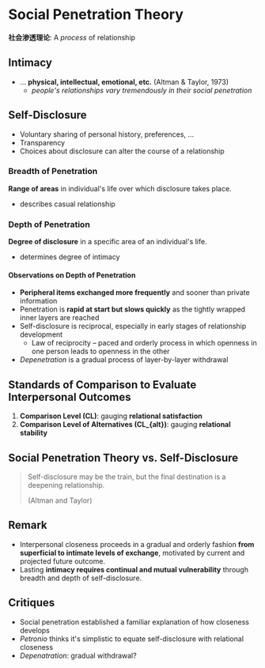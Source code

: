 # Social Penetration Theory

**社会渗透理论**: A _process_ of relationship

## Intimacy

- ... **physical, intellectual, emotional, etc.** (Altman & Taylor, 1973)
  - _people's relationships vary tremendously in their social penetration_

## Self-Disclosure

- Voluntary sharing of personal history, preferences, ...
- Transparency
- Choices about disclosure can alter the course of a relationship

### Breadth of Penetration

**Range of areas** in individual's life over which disclosure takes place.

- describes casual relationship

### Depth of Penetration

**Degree of disclosure** in a specific area of an individual's life.

- determines degree of intimacy

#### Observations on Depth of Penetration

- **Peripheral items exchanged more frequently** and sooner than private information
- Penetration is **rapid at start but slows quickly** as the tightly wrapped inner layers are reached
- Self-disclosure is reciprocal, especially in early stages of relationship development
  - Law of reciprocity – paced and orderly process in which openness in one person leads to openness in the other
- _Depenetration_ is a gradual process of layer-by-layer withdrawal

## Standards of Comparison to Evaluate Interpersonal Outcomes

1. **Comparison Level (CL)**: gauging **relational satisfaction**
2. **Comparison Level of Alternatives (CL_{alt})**: gauging **relational stability**

## Social Penetration Theory vs. Self-Disclosure

> Self-disclosure may be the train, but the final destination is a deepening relationship.
>
> (Altman and Taylor)

## Remark

- Interpersonal closeness proceeds in a gradual and orderly fashion **from superficial to intimate levels of exchange**, motivated by current and projected future outcome.
- Lasting **intimacy requires continual and mutual vulnerability** through breadth and depth of self-disclosure.

## Critiques

- Social penetration established a familiar explanation of how closeness develops
- _Petronio_ thinks it's simplistic to equate self-disclosure with relational closeness
- _Depenatration_: gradual withdrawal?
